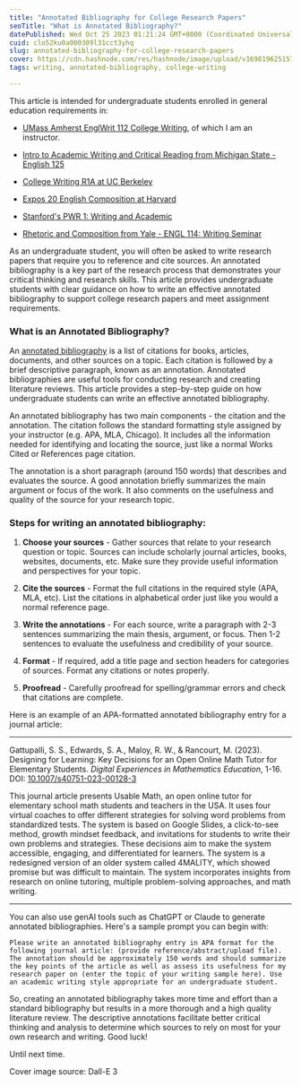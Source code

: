 ```yaml
---
title: "Annotated Bibliography for College Research Papers"
seoTitle: "What is Annotated Bibliography?"
datePublished: Wed Oct 25 2023 01:21:24 GMT+0000 (Coordinated Universal Time)
cuid: clo52ku0a000309l31cct3yhq
slug: annotated-bibliography-for-college-research-papers
cover: https://cdn.hashnode.com/res/hashnode/image/upload/v1698196251574/8b66d316-d7e8-48d3-a2f3-c318cdd9c807.png
tags: writing, annotated-bibliography, college-writing

---
```


This article is intended for undergraduate students enrolled in general education requirements in:

* [UMass Amherst EnglWrit 112 College Writing](https://www.umass.edu/writingprogram/college-writing-course), of which I am an instructor.
    
* [Intro to Academic Writing and Critical Reading from Michigan State - English 125](https://lsa.umich.edu/english/undergraduate/writing-program/courses/LSA-125.html)
    
* [College Writing R1A at UC Berkeley](https://guide.berkeley.edu/undergraduate/colleges-schools/letters-science/reading-composition-requirement/)
    
* [Expos 20 English Composition at Harvard](https://writingprogram.fas.harvard.edu/expos-20)
    
* [Stanford's PWR 1: Writing and Academic](https://pwrcourses.stanford.edu/pwr-1)
    
* [Rhetoric and Composition from Yale - ENGL 114: Writing Seminar](https://english.yale.edu/undergraduate/courses/introductory-courses/welcome-engl-114)
    

As an undergraduate student, you will often be asked to write research papers that require you to reference and cite sources. An annotated bibliography is a key part of the research process that demonstrates your critical thinking and research skills. This article provides undergraduate students with clear guidance on how to write an effective annotated bibliography to support college research papers and meet assignment requirements.

### What is an Annotated Bibliography?

An [annotated bibliography](https://owl.purdue.edu/owl/general_writing/common_writing_assignments/annotated_bibliographies/index.html) is a list of citations for books, articles, documents, and other sources on a topic. Each citation is followed by a brief descriptive paragraph, known as an annotation. Annotated bibliographies are useful tools for conducting research and creating literature reviews. This article provides a step-by-step guide on how undergraduate students can write an effective annotated bibliography.

An annotated bibliography has two main components - the citation and the annotation. The citation follows the standard formatting style assigned by your instructor (e.g. APA, MLA, Chicago). It includes all the information needed for identifying and locating the source, just like a normal Works Cited or References page citation.

The annotation is a short paragraph (around 150 words) that describes and evaluates the source. A good annotation briefly summarizes the main argument or focus of the work. It also comments on the usefulness and quality of the source for your research topic.

### Steps for writing an annotated bibliography:

1. **Choose your sources** - Gather sources that relate to your research question or topic. Sources can include scholarly journal articles, books, websites, documents, etc. Make sure they provide useful information and perspectives for your topic.
    
2. **Cite the sources** - Format the full citations in the required style (APA, MLA, etc). List the citations in alphabetical order just like you would a normal reference page.
    
3. **Write the annotations** - For each source, write a paragraph with 2-3 sentences summarizing the main thesis, argument, or focus. Then 1-2 sentences to evaluate the usefulness and credibility of your source.
    
4. **Format** - If required, add a title page and section headers for categories of sources. Format any citations or notes properly.
    
5. **Proofread** - Carefully proofread for spelling/grammar errors and check that citations are complete.
    

Here is an example of an APA-formatted annotated bibliography entry for a journal article:

---

Gattupalli, S. S., Edwards, S. A., Maloy, R. W., & Rancourt, M. (2023). Designing for Learning: Key Decisions for an Open Online Math Tutor for Elementary Students. *Digital Experiences in Mathematics Education*, 1-16. DOI: [10.1007/s40751-023-00128-3](https://doi.org/10.1007/s40751-023-00128-3)

This journal article presents Usable Math, an open online tutor for elementary school math students and teachers in the USA. It uses four virtual coaches to offer different strategies for solving word problems from standardized tests. The system is based on Google Slides, a click-to-see method, growth mindset feedback, and invitations for students to write their own problems and strategies. These decisions aim to make the system accessible, engaging, and differentiated for learners. The system is a redesigned version of an older system called 4MALITY, which showed promise but was difficult to maintain. The system incorporates insights from research on online tutoring, multiple problem-solving approaches, and math writing.

---

You can also use genAI tools such as ChatGPT or Claude to generate annotated bibliographies. Here's a sample prompt you can begin with:

`Please write an annotated bibliography entry in APA format for the following journal article: (provide reference/abstract/upload file). The annotation should be approximately 150 words and should summarize the key points of the article as well as assess its usefulness for my research paper on (enter the topic of your writing sample here). Use an academic writing style appropriate for an undergraduate student.`

So, creating an annotated bibliography takes more time and effort than a standard bibliography but results in a more thorough and a high quality literature review. The descriptive annotations facilitate better critical thinking and analysis to determine which sources to rely on most for your own research and writing. Good luck!

Until next time.

Cover image source: Dall-E 3